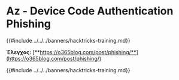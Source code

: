 # Az - Device Code Authentication Phishing

{{#include ../../../banners/hacktricks-training.md}}

**Έλεγχος:** [**https://o365blog.com/post/phishing/**](https://o365blog.com/post/phishing/)

{{#include ../../../banners/hacktricks-training.md}}
